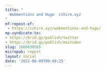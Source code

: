 ```yaml
---
title: "
  Webmentions and Hugo  cshire.xyz
"
mf-repost-of:
 - https://cshire.xyz/webmentions-and-hugo/
mp-syndicate-to:
- https://brid.gy/publish/twitter
- https://brid.gy/publish/mastodon
slug: 1660038565
micropub: repost
layout: social
date: '2022-08-09T09:49:25'
---
```

